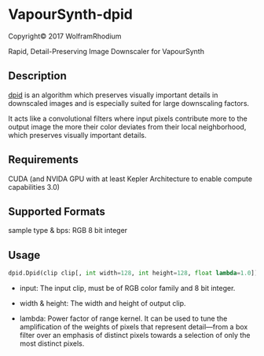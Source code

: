 # VapourSynth-dpid
Copyright© 2017 WolframRhodium

Rapid, Detail-Preserving Image Downscaler for VapourSynth
## Description
[dpid](http://www.gcc.tu-darmstadt.de/home/proj/dpid/) is an algorithm which preserves visually important details in downscaled images and is especially suited for large downscaling factors.

It acts like a convolutional filters where input pixels contribute more to the output image the more their color deviates from their local neighborhood, which preserves visually important details.

## Requirements
CUDA (and NVIDA GPU with at least Kepler Architecture to enable compute capabilities 3.0)

## Supported Formats

sample type & bps: RGB 8 bit integer

## Usage

```python
dpid.Dpid(clip clip[, int width=128, int height=128, float lambda=1.0])
```

- input:
    The input clip, must be of RGB color family and 8 bit integer.

- width & height:
    The width and height of output clip.

- lambda:
    Power factor of range kernel. It can be used to tune the amplification of the weights of pixels that represent detail—from a box filter over an emphasis of distinct pixels towards a selection of only the most distinct pixels.
